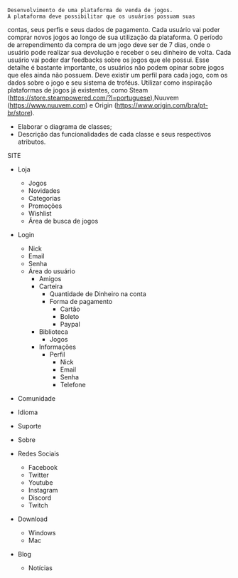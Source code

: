     Desenvolvimento de uma plataforma de venda de jogos.
    A plataforma deve possibilitar que os usuários possuam suas
contas, seus perfis e seus dados de pagamento.
Cada usuário vai poder comprar novos jogos ao longo de sua
utilização da plataforma. O período de arrependimento da
compra de um jogo deve ser de 7 dias, onde o usuário pode
realizar sua devolução e receber o seu dinheiro de volta.
    Cada usuário vai poder dar feedbacks sobre os jogos que ele
possui. Esse detalhe é bastante importante, os usuários não
podem opinar sobre jogos que eles ainda não possuem.
    Deve existir um perfil para cada jogo, com os dados sobre o
jogo e seu sistema de troféus.
    Utilizar como inspiração plataformas de jogos já existentes,
como Steam
    (https://store.steampowered.com/?l=portuguese),Nuuvem
    (https://www.nuuvem.com) e Origin
    (https://www.origin.com/bra/pt-br/store).

- Elaborar o diagrama de classes;
- Descrição das funcionalidades de cada classe e seus
respectivos atributos.

SITE
- Loja
    - Jogos
    - Novidades
    - Categorias
    - Promoções
    - Wishlist
    - Área de busca de jogos
- Login
    - Nick
    - Email
    - Senha
    - Área do usuário
        - Amigos
        - Carteira
            - Quantidade de Dinheiro na conta
            - Forma de pagamento
                - Cartão
                - Boleto
                - Paypal
        - Biblioteca
            - Jogos
        - Informações
            - Perfil
                - Nick
                - Email
                - Senha
                - Telefone

- Comunidade
- Idioma
- Suporte
- Sobre
- Redes Sociais
    - Facebook
    - Twitter
    - Youtube
    - Instagram
    - Discord
    - Twitch
- Download
    - Windows
    - Mac
- Blog
    - Notícias
